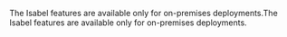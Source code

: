 <span data-ttu-id="12f31-101">The Isabel features are available only for on-premises deployments.</span><span class="sxs-lookup"><span data-stu-id="12f31-101">The Isabel features are available only for on-premises deployments.</span></span>